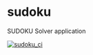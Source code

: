 # sudoku

SUDOKU Solver application

[![sudoku_ci](https://github.com/mrshridhara/sudoku/actions/workflows/ci.yml/badge.svg)](https://github.com/mrshridhara/sudoku/actions/workflows/ci.yml)
